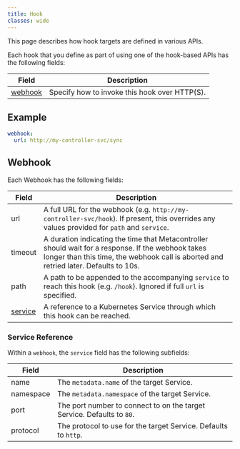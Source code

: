 ```yaml
---
title: Hook
classes: wide
---
```

This page describes how hook targets are defined in various APIs.

Each hook that you define as part of using one of the hook-based APIs
has the following fields:

| Field | Description |
| ----- | ----------- |
| [webhook](#webhook) | Specify how to invoke this hook over HTTP(S). |

## Example

```yaml
webhook:
  url: http://my-controller-svc/sync
```

## Webhook

Each Webhook has the following fields:

| Field | Description |
| ----- | ----------- |
| url | A full URL for the webhook (e.g. `http://my-controller-svc/hook`). If present, this overrides any values provided for `path` and `service`. |
| timeout | A duration indicating the time that Metacontroller should wait for a response. If the webhook takes longer than this time, the webhook call is aborted and retried later. Defaults to 10s. |
| path | A path to be appended to the accompanying `service` to reach this hook (e.g. `/hook`). Ignored if full `url` is specified. |
| [service](#service-reference) | A reference to a Kubernetes Service through which this hook can be reached. |

### Service Reference

Within a `webhook`, the `service` field has the following subfields:

| Field | Description |
| ----- | ----------- |
| name | The `metadata.name` of the target Service. |
| namespace | The `metadata.namespace` of the target Service. |
| port | The port number to connect to on the target Service. Defaults to `80`. |
| protocol | The protocol to use for the target Service. Defaults to `http`. |